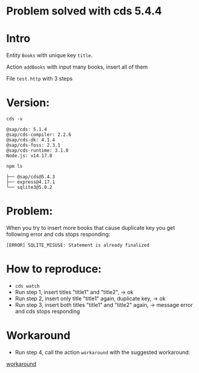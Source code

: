 # Problem solved with cds 5.4.4

# Intro

Entity `Books` with unique key `title`.

Action `addBooks` with input many books, insert all of them

File `test.http` with 3 steps

# Version:
`cds -v`

```
@sap/cds: 5.1.4
@sap/cds-compiler: 2.2.6
@sap/cds-dk: 4.1.4
@sap/cds-foss: 2.3.1
@sap/cds-runtime: 3.1.0
Node.js: v14.17.0
```

`npm ls`
```
├── @sap/cds@5.4.3
├── express@4.17.1
└── sqlite3@5.0.2
```

# Problem:
When you try to insert more books that cause duplicate key you get following error and cds stops responding:
```
[ERROR] SQLITE_MISUSE: Statement is already finalized
```

# How to reproduce:

- `cds watch`
- Run step 1, insert titles "title1" and "title2",  -> ok
- Run step 2, insert only title "title1" again, duplicate key, -> ok
- Run step 3, insert both titles "title1" and "title2" again,  -> message error and cds stops responding

# Workaround

- Run step 4, call the action `workaround` with the suggested workaround:

[workaround](https://answers.sap.com/questions/13474883/cap-error-sqlite-misuse-statement-is-already-final.html)


